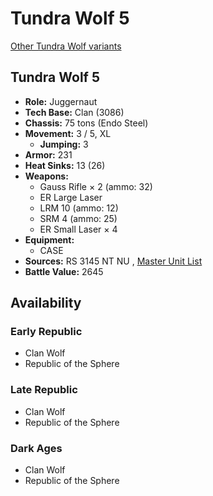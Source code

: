 # Tundra Wolf 5 

[Other Tundra Wolf variants](../tundra_wolf.md) 

## Tundra Wolf 5 

- **Role:** Juggernaut 
- **Tech Base:** Clan (3086) 
- **Chassis:** 75 tons (Endo Steel) 
- **Movement:** 3 / 5, XL 
  - **Jumping:** 3 
- **Armor:** 231 
- **Heat Sinks:** 13 (26) 
- **Weapons:** 
  - Gauss Rifle × 2 (ammo: 32) 
  - ER Large Laser 
  - LRM 10 (ammo: 12) 
  - SRM 4 (ammo: 25) 
  - ER Small Laser × 4 
- **Equipment:** 
  - CASE 
- **Sources:** RS 3145 NT NU , [Master Unit List](http://masterunitlist.info/Unit/Details/6862/tundra-wolf-5) 
- **Battle Value:** 2645 

## Availability 

### Early Republic 

- Clan Wolf 
- Republic of the Sphere 

### Late Republic 

- Clan Wolf 
- Republic of the Sphere 

### Dark Ages 

- Clan Wolf 
- Republic of the Sphere 

